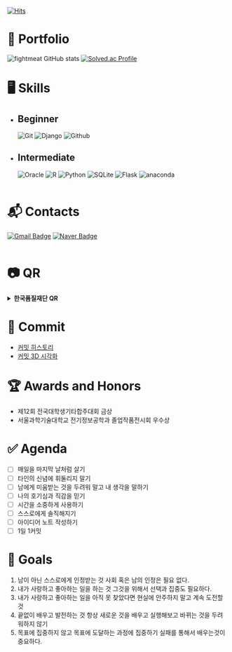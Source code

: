 
[![Hits](https://hits.seeyoufarm.com/api/count/incr/badge.svg?url=https%3A%2F%2Fgithub.com%2Ffightmeat&count_bg=%233DA5C8&title_bg=%23113BD0&icon=&icon_color=%23E7E7E7&title=hits&edge_flat=false)](https://hits.seeyoufarm.com)

# 📝 Portfolio

![fightmeat GitHub stats](https://github-readme-stats.vercel.app/api?username=fightmeat&show_icons=true&theme=nightowl)
[![Solved.ac Profile](http://mazassumnida.wtf/api/v2/generate_badge?boj=fightmeat)](https://solved.ac/fightmeat/)

# 🖥 Skills

- ## Beginner
  ![Git](https://img.shields.io/badge/Git-F05032.svg?&style=flat-square&logo=Git&logoColor=white)
  ![Django](https://img.shields.io/badge/Django-092E20.svg?&style=flat-square&logo=Django&logoColor=white)
  ![Github](https://img.shields.io/badge/github-181717.svg?&style=flat-square&logo=github&logoColor=white)
  <!-- 기본적인 개념을 이해하고 간단한 예시를 작성할 수 있다.-->
- ## Intermediate
  ![Oracle](https://img.shields.io/badge/Oracle-F80000.svg?&style=flat-square&logo=Oracle&logoColor=white)
  ![R](https://img.shields.io/badge/R-276DC3.svg?&style=flat-square&logo=R&logoColor=white)
  ![Python](https://img.shields.io/badge/Python-3776AB.svg?&style=flat-square&logo=Python&logoColor=white)
  ![SQLite](https://img.shields.io/badge/SQLite-003B57.svg?&style=flat-square&logo=SQLite&logoColor=white)
  ![Flask](https://img.shields.io/badge/Flask-000000.svg?&style=flat-square&logo=Flask&logoColor=white)
  ![anaconda](https://img.shields.io/badge/anaconda-44A833.svg?&style=flat-square&logo=anaconda&logoColor=white)<br><br>
  <!-- 이용하고자 하는 시스템의 구조를 이해했으며 여러 개의 함수나 도구를 사용할 수 있다.-->
<!-- - ## Experienced -->
  <!-- 프로그래밍 및 복잡한 코딩과 최적화와 디버깅에 능숙하다.-->
<!--  -## Expert -->
  <!-- 대규모 소프트웨어 프로젝트를 성공적으로 완료한 경험이 있고 고급 알고리즘을 이해하고 설계할 수 있다.-->
<!-- - ## Master -->
  <!-- 팀을 이끌 수 있는 리더십 능력이 있다.-->

# 📬 Contacts

[![Gmail Badge](https://img.shields.io/badge/Gmail-d14836?style=flat-square&logo=Gmail&logoColor=white&link=mailto:nilping41@gmail.com)](mailto:niling41@gmail.com)
[![Naver Badge](https://img.shields.io/badge/Naver-03C75A?style=flat-square&logo=Naver&logoColor=white&link=mailto:lees4144@naver.com)](mailto:lees4144@naver.com)<br><br>

# 📷 QR
<details>
<summary><b>한국품질재단 QR</b></summary>

<img src="https://github.com/fightmeat/photos/blob/c4187bb6f7ba34bf09ed4d484e1bd67a9e573dfb/QR.png">
</details>
<!-- 카메라로 찍으면 밑에 값이 나오는데 QR로 변환한거에요 TRACSE_ID=AIG20210000313652,TRACSE_TME=10,CRSE_TRACSE_SE=C0061 -->
<!--
# 🌐 Language
[![Top Langs](https://github-readme-stats.vercel.app/api/top-langs/?username=fightmeat&layout=donut)](https://github.com/fightmeat/github-readme-stats)
-->

# 📆 Commit

- [커밋 히스토리](https://github.com/fightmeat/TIL/commits/main)
- [커밋 3D 시각화](https://www.mornhee.works/apps/github-town/fightmeat/2023)
  
# 🏆 Awards and Honors

- 제12회 전국대학생기타합주대회 금상
- 서울과학기술대학교 전기정보공학과 졸업작품전시회 우수상

# ✅ Agenda

- [ ] 매일을 마지막 날처럼 살기
- [ ] 타인의 신념에 휘둘리지 말기
- [ ] 남에게 미움받는 것을 두려워 말고 내 생각을 말하기
- [ ] 나의 호기심과 직감을 믿기
- [ ] 시간을 소중하게 사용하기
- [ ] 스스로에게 솔직해지기
- [ ] 아이디어 노트 작성하기
- [ ] 1일 1커밋

# 🌟 Goals

1. 남이 아닌 스스로에게 인정받는 것 사회 혹은 남의 인정은 필요 없다.
2. 내가 사랑하고 좋아하는 일을 하는 것 그것을 위해서 선택과 집중도 필요하다.
3. 내가 사랑하고 좋아하는 일을 아직 못 찾았다면 현실에 안주하지 말고 계속 도전할 것
4. 끝없이 배우고 발전하는 것 항상 새로운 것을 배우고 실행해보고 바뀌는 것을 두려워하지 않기
5. 목표에 집중하지 않고 목표에 도달하는 과정에 집중하기 실패를 통해서 배우는것이 중요하다.
